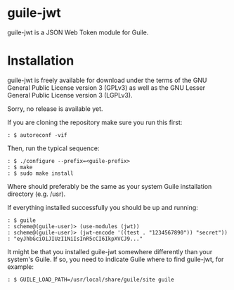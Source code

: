 
# guile-jwt

guile-jwt is a JSON Web Token module for Guile.

# Installation

guile-jwt is freely available for download under the terms of the GNU General
Public License version 3 (GPLv3) as well as the GNU Lesser General Public
License version 3 (LGPLv3).

Sorry, no release is available yet.

If you are cloning the repository make sure you run this first:

    : $ autoreconf -vif

Then, run the typical sequence:

    : $ ./configure --prefix=<guile-prefix>
    : $ make
    : $ sudo make install

Where <guile-prefix> should preferably be the same as your system Guile
installation directory (e.g. /usr).

If everything installed successfully you should be up and running:

    : $ guile
    : scheme@(guile-user)> (use-modules (jwt))
    : scheme@(guile-user)> (jwt-encode '((test . "1234567890")) "secret"))
    : "eyJhbGciOiJIUzI1NiIsInR5cCI6IkpXVCJ9..."

It might be that you installed guile-jwt somewhere differently than
your system's Guile. If so, you need to indicate Guile where to find
guile-jwt, for example:

    : $ GUILE_LOAD_PATH=/usr/local/share/guile/site guile
